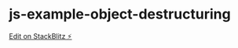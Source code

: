 # js-example-object-destructuring

[Edit on StackBlitz ⚡️](https://stackblitz.com/edit/js-example-object-destructuring)